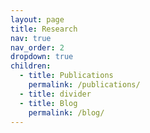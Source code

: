```yaml
---
layout: page
title: Research
nav: true
nav_order: 2
dropdown: true
children:
  - title: Publications
    permalink: /publications/
  - title: divider
  - title: Blog
    permalink: /blog/
---
```

